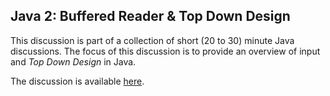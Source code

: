 ## Java 2: Buffered Reader & Top Down Design

This discussion is part of a collection of short (20 to 30) minute Java
discussions. The focus of this discussion is to provide an overview of input
and *Top Down Design* in Java. 

The discussion is available [here](https://youtu.be/7rMMovu0YYk).
